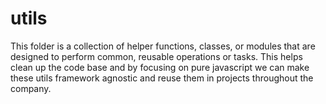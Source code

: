 # utils
This folder is a collection of helper functions, classes, or modules that are designed to perform common, reusable operations or tasks. This helps clean up the code base and by focusing on pure javascript we can make these utils framework agnostic and reuse them in projects throughout the company.
